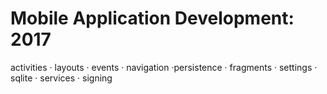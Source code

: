 # Mobile Application Development: 2017

activities · layouts · events · navigation ·persistence · fragments · settings · sqlite · services · signing 